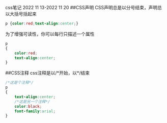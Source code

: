 css笔记 2022 11 13-2022 11 20
##CSS声明
CSS声明总是以分号结束，声明总以大括号括起来
```css
p {color:red;text-align:center;}
```
为了增强可读性，你可以每行只描述一个属性
```css
p
{
    color:red;
    text-align:center;
}
```
##CSS注释
css注释是以\/*开始，以\*/结束
```css
/*这是个注释*/
p
{
    text-align:center;
    /*这是另一个注释*/
    color:black;
    font-family:arial;
}
```
